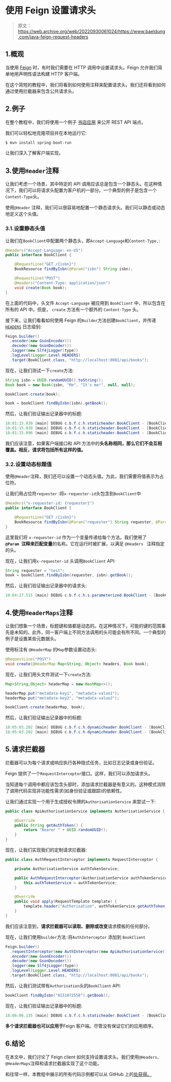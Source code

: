 # 使用 Feign 设置请求头

> 原文：<https://web.archive.org/web/20220930061024/https://www.baeldung.com/java-feign-request-headers>

## 1.概观

当使用 [Feign](/web/20221128035320/https://www.baeldung.com/intro-to-feign) 时，有时我们需要在 HTTP 调用中设置请求头。Feign 允许我们简单地用声明性语法构建 HTTP 客户端。

在这个简短的教程中，我们将看到如何使用注释来配置请求头。我们还将看到如何通过使用拦截器来包含公共请求头。

## 2.例子

在整个教程中，我们将使用一个例子 [书店应用](https://web.archive.org/web/20221128035320/https://github.com/Baeldung/spring-hypermedia-api) 来公开 REST API 端点。

我们可以轻松地克隆项目并在本地运行它:

```java
$ mvn install spring-boot:run
```

让我们深入了解客户端实现。

## 3.使用`Header`注释

让我们考虑一个场景，其中特定的 API 调用应该总是包含一个静态头。在这种情况下，我们可以将请求头配置为客户机的一部分。一个典型的例子是包含一个`Content-Type`头。

使用`@Header` 注释，我们可以很容易地配置一个静态请求头。我们可以静态或动态地定义这个头值。

### 3.1.设置静态头值

让我们在`BookClient`中配置两个静态头，即`Accept-Language`和`Content-Type,`:

```java
@Headers("Accept-Language: en-US")
public interface BookClient {

    @RequestLine("GET /{isbn}")
    BookResource findByIsbn(@Param("isbn") String isbn);

    @RequestLine("POST")
    @Headers("Content-Type: application/json")
    void create(Book book);
}
```

在上面的代码中，头文件 `Accept-Language` 被应用到 `BookClient` 中，所以包含在所有的 API 中。但是， `create` 方法有一个额外的 `Content-Type` 头。

接下来，让我们看看如何使用 Feign 的`Builder`方法创建`BookClient`，并传递 [`HEADERS`](/web/20221128035320/https://www.baeldung.com/java-feign-logging) 日志级别:

```java
Feign.builder()
  .encoder(new GsonEncoder())
  .decoder(new GsonDecoder())
  .logger(new Slf4jLogger(type))
  .logLevel(Logger.Level.HEADERS)
  .target(BookClient.class, "http://localhost:8081/api/books"); 
```

现在，让我们测试一下`create`方法:

```java
String isbn = UUID.randomUUID().toString();
Book book = new Book(isbn, "Me", "It's me!", null, null);

bookClient.create(book);

book = bookClient.findByIsbn(isbn).getBook();
```

然后，让我们验证输出记录器中的标题:

```java
18:01:15.039 [main] DEBUG c.b.f.c.h.staticheader.BookClient - [BookClient#create] Accept-Language: en-US
18:01:15.039 [main] DEBUG c.b.f.c.h.staticheader.BookClient - [BookClient#create] Content-Type: application/json
18:01:15.096 [main] DEBUG c.b.f.c.h.staticheader.BookClient - [BookClient#findByIsbn] Accept-Language: en-US
```

我们应该注意，如果客户端接口和 API 方法中的**头名称相同，那么它们不会互相覆盖。相反，请求将包括所有这样的值。**

### 3.2.设置动态标题值

使用`@Header`注释，我们还可以设置一个动态头值。为此，我们需要将值表示为占位符。

让我们用占位符`requester` :将`x-requester-id`头包含到`BookClient`中

```java
@Headers("x-requester-id: {requester}")
public interface BookClient {

    @RequestLine("GET /{isbn}")
    BookResource findByIsbn(@Param("requester") String requester, @Param("isbn") String isbn);
}
```

这里我们将 `x-requester-id` 作为一个变量传递给每个方法。我们使用了 **`@Param `注释来匹配变量**的名称。它在运行时被扩展，以满足 `@Headers ` 注释指定的头。

现在，让我们用`x-requester-id` 头调用`BookClient` API:

```java
String requester = "test";
book = bookClient.findByIsbn(requester, isbn).getBook();
```

然后，让我们验证输出记录器中的请求头:

```java
18:04:27.515 [main] DEBUG c.b.f.c.h.s.parameterized.BookClient - [BookClient#findByIsbn] x-requester-id: test
```

## 4.使用`HeaderMaps`注释

让我们想象一个场景，标题键和值都是动态的。在这种情况下，可能的键的范围事先是未知的。此外，同一客户端上不同方法调用的头可能会有所不同。一个典型的例子是设置某些元数据头。

使用标注有 `@HeaderMap` 的`Map`参数设置动态头:

```java
@RequestLine("POST")
void create(@HeaderMap Map<String, Object> headers, Book book);
```

现在，让我们用头文件测试一下`create`方法:

```java
Map<String,Object> headerMap = new HashMap<>();

headerMap.put("metadata-key1", "metadata-value1");
headerMap.put("metadata-key2", "metadata-value2");

bookClient.create(headerMap, book);
```

然后，让我们验证输出记录器中的标题:

```java
18:05:03.202 [main] DEBUG c.b.f.c.h.dynamicheader.BookClient - [BookClient#create] metadata-key1: metadata-value1
18:05:03.202 [main] DEBUG c.b.f.c.h.dynamicheader.BookClient - [BookClient#create] metadata-key2: metadata-value2
```

## 5.请求拦截器

拦截器可以为每个请求或响应执行各种隐式任务，比如日志记录或身份验证。

Feign 提供了一个`RequestInterceptor`接口。这样，我们可以添加请求头。

当知道每个调用中都应该包含头部时，添加请求拦截器是有意义的。这种模式消除了调用代码实现非功能性需求(如身份验证或跟踪)的依赖性。

让我们通过实现一个用于生成授权令牌的`AuthorisationService` 来尝试一下:

```java
public class ApiAuthorisationService implements AuthorisationService {

    @Override
    public String getAuthToken() {
        return "Bearer " + UUID.randomUUID();
    }
}
```

现在，让我们实现我们的定制请求拦截器:

```java
public class AuthRequestInterceptor implements RequestInterceptor {

    private AuthorisationService authTokenService;

    public AuthRequestInterceptor(AuthorisationService authTokenService) {
        this.authTokenService = authTokenService;
    }

    @Override
    public void apply(RequestTemplate template) {
        template.header("Authorisation", authTokenService.getAuthToken());
    }
} 
```

我们应该注意到，**请求拦截器可以读取、删除或改变**请求模板的任何部分。

现在，让我们使用`builder`方法`:`将`AuthInterceptor` 添加到 `BookClient`

```java
Feign.builder()
  .requestInterceptor(new AuthInterceptor(new ApiAuthorisationService()))
  .encoder(new GsonEncoder())
  .decoder(new GsonDecoder())
  .logger(new Slf4jLogger(type))
  .logLevel(Logger.Level.HEADERS)
  .target(BookClient.class, "http://localhost:8081/api/books"); 
```

然后，让我们测试带有`Authorisation`头的`BookClient` API:

```java
bookClient.findByIsbn("0151072558").getBook();
```

现在，让我们验证输出记录器中的标题:

```java
18:06:06.135 [main] DEBUG c.b.f.c.h.staticheader.BookClient - [BookClient#findByIsbn] Authorisation: Bearer 629e0af7-513d-4385-a5ef-cb9b341cedb5
```

**多个请求拦截器也可以应用于**Feign 客户端。尽管没有保证它们的应用顺序。

## 6.结论

在本文中，我们讨论了 Feign client 如何支持设置请求头。我们使用`@Headers`、`@HeaderMaps`注释和请求拦截器实现了这个功能。

和往常一样，本教程中展示的所有代码示例都可以从 GitHub 上的[处获得。](https://web.archive.org/web/20221128035320/https://github.com/eugenp/tutorials/tree/master/feign)